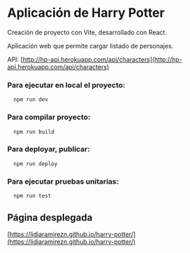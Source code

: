 # Aplicación de Harry Potter

Creación de proyecto con Vite, desarrollado con React.

Aplicación web que permite cargar listado de personajes. 

API: [http://hp-api.herokuapp.com/api/characters](http://hp-api.herokuapp.com/api/characters)


### Para ejecutar en local el proyecto: 
```shell 
  npm run dev 
```

### Para compilar proyecto:
```shell 
  npm run build
```

### Para deployar, publicar:
```shell 
  npm run deploy
```

### Para ejecutar pruebas unitarias:
```shell 
  npm run test
```

## Página desplegada

[https://lidiaramirezn.github.io/harry-potter/](https://lidiaramirezn.github.io/harry-potter/)